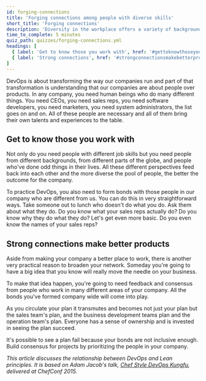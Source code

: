 ```yaml
---
id: forging-connections
title: 'Forging connections among people with diverse skills'
short_title: 'Forging connections'
description: 'Diversity in the workplace offers a variety of backgrounds and perspectives, which can lead to better products.'
time_to_complete: 5 minutes
quiz_path: quizzes/forging-connections.yml
headings: [
  { label: 'Get to know those you work with', href: '#gettoknowthoseyouworkwith' },
  { label: 'Strong connections', href: '#strongconnectionsmakebetterproducts' }
]
---
```

DevOps is about transforming the way our companies run and part of that transformation is understanding that our companies are about people over products. In any company, you need human beings who do many different things. You need CEOs, you need sales reps, you need software developers, you need marketers, you need system administrators, the list goes on and on. All of these people are necessary and all of them bring their own talents and experiences to the table.

## Get to know those you work with

Not only do you need people with different job skills but you need people from different backgrounds, from different parts of the globe, and people who've done odd things in their lives. All these different perspectives feed back into each other and the more diverse the pool of people, the better the outcome for the company.

To practice DevOps, you also need to form bonds with those people in our company who are different from us. You can do this in very straightforward ways. Take someone out to lunch who doesn't do what you do. Ask them about what they do. Do you know what your sales reps actually do? Do you know why they do what they do? Let's get even more basic. Do you even know the names of your sales reps?

## Strong connections make better products

Aside from making your company a better place to work, there is another very practical reason to broaden your network. Someday you're going to have a big idea that you know will really move the needle on your business.

To make that idea happen, you're going to need feedback and consensus from people who work in many different areas of your company. All the bonds you've formed company wide will come into play.

As you circulate your plan it transmutes and becomes not just your plan but the sales team's plan, and the business development teams plan and the operation team's plan. Everyone has a sense of ownership and is invested in seeing the plan succeed.

It's possible to see a plan fail because your bonds are not inclusive enough. Build consensus for projects by prioritizing the people in your company.

_This article discusses the relationship between DevOps and Lean principles. It is based on Adam Jacob's talk, [Chef Style DevOps Kungfu](https://www.youtube.com/watch?v=_DEToXsgrPc), delivered at ChefConf 2015._
